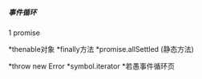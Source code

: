 ##### 事件循环

1 promise

*thenable对象  *finally方法  *promise.allSettled (静态方法)

*throw new Error *symbol.iterator *若愚事件循环页